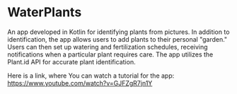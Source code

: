 # WaterPlants
An app developed in Kotlin for identifying plants from pictures. In addition to identification, the app allows users to add plants to their personal "garden." Users can then set up watering and fertilization schedules, receiving notifications when a particular plant requires care. The app utilizes the Plant.id API for accurate plant identification.

Here is a link, where You can watch a tutorial for the app: https://www.youtube.com/watch?v=GJFZgR7jn1Y
